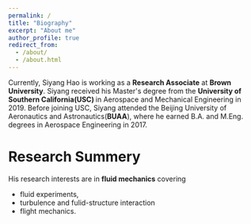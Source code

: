 ```yaml
---
permalink: /
title: "Biography"
excerpt: "About me"
author_profile: true
redirect_from: 
  - /about/
  - /about.html
---
```


Currently, Siyang Hao is working as a <strong>Research Associate</strong> at  <strong>Brown University</strong>. 
Siyang received his Master's degree from the <strong> University of Southern California(USC) </strong>in Aerospace and Mechanical Engineering in 2019. Before joining USC, Siyang attended the Beijing University of Aeronautics and Astronautics(<strong>BUAA</strong>), where he earned B.A. and M.Eng. degrees in Aerospace Engineering in 2017.

Research Summery 
======
His research interests are in <strong>fluid mechanics</strong> covering 

  * fluid experiments, 
  * turbulence and fulid-structure interaction 
  * flight mechanics. 
